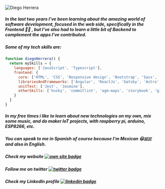 ![Diego Herrera](https://github.com/Dekoher/Dekoher/blob/master/github%20overview%20gif.gif)

<!--
**Dekoher/Dekoher** is a ✨ _special_ ✨ repository because its `README.md` (this file) appears on your GitHub profile.
-->

##### In the last two years I've been learning about the amazing world of software development, focused in the web side, specifically in the Frontend :man_technologist: , but I've also had to learn a little bit of Backend to complement the apps I've contributed.

##### Some of my tech skills are:

```javascript
function diegoHerrera() {
  return mySkills = {
    languages: ['JavaScript', 'Typescript'],
    frontend: {
      core: ['HTML', 'CSS', 'Responsive design', 'Bootstrap', 'Sass', 'Angular Material'],
      librariesAndFrameworks: ['Angular', 'ReactJs', 'Gatsby', 'Astro', 'Stencil.js'],
      unitTest: ['Jest', 'Jasmine'],
      otherSkills: ['husky', 'commitlint', 'agm-maps', 'storybook', 'gitflow', 'scrum', 'kanban']
    }
  }
}
```

##### In my free times i like to learn about new technologies on my own, mix some music, and do maker IoT projects, with raspberry pi, arduino, ESP8266, etc.

##### You can speak to me in Spanish of course because I'm Mexican 😃🇲🇽 and also in English.

##### Check my website [![own site badge](https://img.shields.io/badge/%F0%9F%91%A8%E2%80%8D%F0%9F%92%BB-diegoher.dev-blue)](https://diegoher.dev)
##### Follow me on twitter [![twitter badge](https://img.shields.io/twitter/url?label=%40Diegoher_dev&style=social&url=https%3A%2F%2Ftwitter.com%2FDiegoher_dev)](https://twitter.com/Diegoher_dev)
##### Check my LinkedIn profile [![linkedin badge](https://img.shields.io/badge/Diego_Herrera-30302f?style=flat&logo=linkedin)](https://www.linkedin.com/in/diegoher-dev/)
